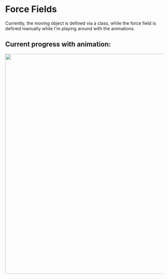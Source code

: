 # Force Fields
Currently, the moving object is defined via a class, while the force field is defined manually while I'm playing around with the animations.

## Current progress with animation:

<img src="./Animation.gif" width=700>
